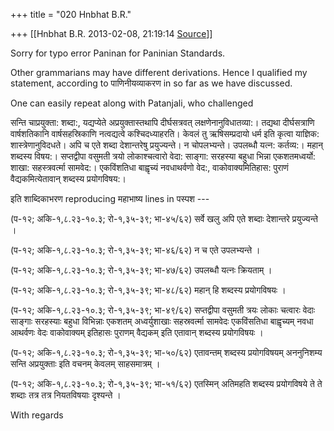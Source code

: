 +++
title = "020 Hnbhat B.R."

+++
[[Hnbhat B.R.	2013-02-08, 21:19:14 [Source](https://groups.google.com/g/bvparishat/c/e9gXaf8pMqQ)]]



Sorry for typo error Paninan for Paninian Standards.

  

Other grammarians may have different derivations. Hence I qualified my statement, according to पाणिनीयव्याकरण in so far as we have discussed.

  

One can easily repeat along with Patanjali, who challenged

  

सन्ति चाप्रयुक्ता: शब्दा:, यद्यप्येते अप्रयुक्तास्तथापि दीर्घसत्रवत् लक्षणेनानुविधातव्या:। तद्यथा दीर्घसत्राणि वार्षशतिकानि वार्षसहस्रिकाणि नत्वद्यत्वे कश्चिदध्याहरति। केवलं तु ऋषिसम्प्रदायो धर्म इति कृत्वा याज्ञिक: शास्त्रेणानुविदधते। अपि च एते शब्दा देशान्तरेषु प्रयुज्यन्ते। न चोपलभ्यन्ते। उपलब्धौ यत्न: कर्तव्य:। महान्‌ शब्दस्य विषय:। सप्तद्वीपा वसुमती त्रयो लोकाश्चत्वारो वेदा: साङ्गा: सरहस्या बहुधा भिन्ना एकशतमध्वर्यो: शाखा: सहस्त्रवर्त्मा सामवेद:। एकविंशतिधा बाह्वृच्यं नवधाथर्वणो वेद:, वाकोवाक्यमितिहास: पुराणं वैद्यकमित्येतावान्‌ शब्दस्य प्रयोगविषय:।

  

इति शाब्दिकाभरण reproducing महाभाष्य lines in पस्पश ---

  

(प-१२; अकि-१,८.२३-१०.३; रो-१,३५-३९; भा-४५/६२) सर्वे खलु अपि एते शब्दाः देशान्तरे प्रयुज्यन्ते ।

(प-१२; अकि-१,८.२३-१०.३; रो-१,३५-३९; भा-४६/६२) न च एते उपलभ्यन्ते ।

(प-१२; अकि-१,८.२३-१०.३; रो-१,३५-३९; भा-४७/६२) उपलब्धौ यत्नः क्रियताम् ।

(प-१२; अकि-१,८.२३-१०.३; रो-१,३५-३९; भा-४८/६२) महान् हि शब्दस्य प्रयोगविषयः ।

(प-१२; अकि-१,८.२३-१०.३; रो-१,३५-३९; भा-४९/६२) सप्तद्वीपा वसुमती त्रयः लोकाः चत्वारः वेदाः साङ्गाः सरहस्याः बहुधा विभिन्नाः एकशतम् अध्वर्युशाखाः सहस्रवर्त्मा सामवेदः एकविंसतिधा बाह्वृच्यम् नवधा आथर्वणः वेदः वाकोवाक्यम् इतिहासः पुराणम् वैद्यकम् इति एतावान् शब्दस्य प्रयोगविषयः ।

(प-१२; अकि-१,८.२३-१०.३; रो-१,३५-३९; भा-५०/६२) एतावन्तम् शब्दस्य प्रयोगविषयम् अननुनिशम्य सन्ति अप्रयुक्ताः इति वचनम् केवलम् साहसमात्रम् ।

(प-१२; अकि-१,८.२३-१०.३; रो-१,३५-३९; भा-५१/६२) एतस्मिन् अतिमहति शब्दस्य प्रयोगविषये ते ते शब्दाः तत्र तत्र नियतविषयाः दृश्यन्ते ।

  

With regards

